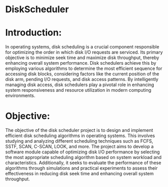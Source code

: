 # DiskScheduler
# Introduction:  
In operating systems, disk scheduling is a crucial component responsible for optimizing the order in which disk I/O requests are serviced. Its primary objective is to minimize seek time and maximize disk throughput, thereby enhancing overall system performance. Disk schedulers achieve this by employing various algorithms to determine the most efficient sequence for accessing disk blocks, considering factors like the current position of the disk arm, pending I/O requests, and disk access patterns. By intelligently managing disk access, disk schedulers play a pivotal role in enhancing system responsiveness and resource utilization in modern computing environments.
# Objective: 
The objective of the disk scheduler project is to design and implement efficient disk scheduling algorithms in operating systems. This involves studying and analyzing different scheduling techniques such as FCFS, SSTF, SCAN, C-SCAN, LOOK, and more. The project aims to develop a software module capable of optimizing disk I/O performance by selecting the most appropriate scheduling algorithm based on system workload and characteristics. Additionally, it seeks to evaluate the performance of these algorithms through simulations and practical experiments to assess their effectiveness in reducing disk seek time and enhancing overall system throughput.
